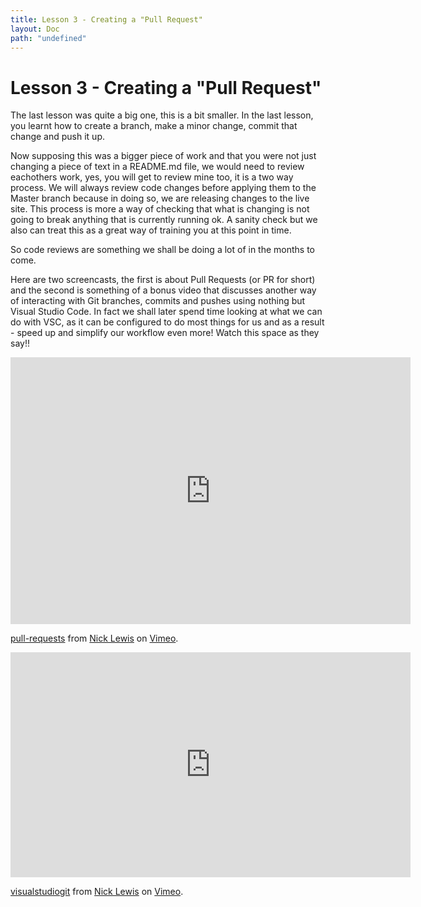 ```yaml
---
title: Lesson 3 - Creating a "Pull Request"
layout: Doc
path: "undefined"
---
```


# Lesson 3 - Creating a "Pull Request"

The last lesson was quite a big one, this is a bit smaller. In the last lesson, you learnt how to create a branch, make a minor change, commit that change and push it up.

Now supposing this was a bigger piece of work and that you were not just changing a piece of text in a README.md file, we would need to review eachothers work, yes, you will get to review mine too, it is a two way process. 
We will always review code changes before applying them to the Master branch because in doing so, we are releasing changes to the live site. This process is more a way of checking that what is changing 
is not going to break anything that is currently running ok. A sanity check but we also can treat this as a great way of training you at this point in time.

So code reviews are something we shall be doing a lot of in the months to come.

Here are two screencasts, the first is about Pull Requests (or PR for short) and the second is something of a bonus video that discusses another way of interacting with Git branches, commits and pushes using nothing but Visual Studio Code. In fact we shall later spend time looking at what we can do with VSC, as it can be configured to do most things for us and as a result - speed up and simplify our workflow even more! Watch this space as they say!!

<iframe src="https://player.vimeo.com/video/188433707" width="640" height="427" frameborder="0" webkitallowfullscreen="true" mozallowfullscreen"true" allowfullscreen"true"></iframe>
<p><a href="https://vimeo.com/188433707">pull-requests</a> from <a href="https://vimeo.com/nicklewis">Nick Lewis</a> on <a href="https://vimeo.com">Vimeo</a>.</p>

<iframe src="https://player.vimeo.com/video/188435293" width="640" height="360" frameborder="0" webkitallowfullscreen="true" mozallowfullscreen"true" allowfullscreen"true"></iframe>
<p><a href="https://vimeo.com/188435293">visualstudiogit</a> from <a href="https://vimeo.com/nicklewis">Nick Lewis</a> on <a href="https://vimeo.com">Vimeo</a>.</p>